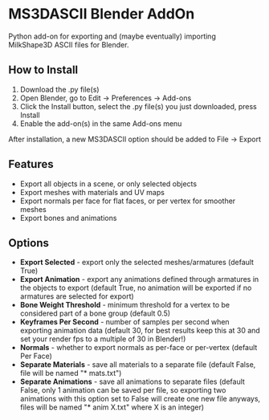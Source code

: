 # MS3DASCII Blender AddOn

Python add-on for exporting and (maybe eventually) importing MilkShape3D ASCII files for Blender.

## How to Install

1. Download the .py file(s)  
2. Open Blender, go to Edit -> Preferences -> Add-ons  
3. Click the Install button, select the .py file(s) you just downloaded, press Install  
4. Enable the add-on(s) in the same Add-ons menu

After installation, a new MS3DASCII option should be added to File -> Export

## Features

* Export all objects in a scene, or only selected objects  
* Export meshes with materials and UV maps  
* Export normals per face for flat faces, or per vertex for smoother meshes  
* Export bones and animations

## Options

* **Export Selected** - export only the selected meshes/armatures (default True)  
* **Export Animation** - export any animations defined through armatures in the objects to export (default True, no animation will be exported if no armatures are selected for export)  
* **Bone Weight Threshold** - minimum threshold for a vertex to be considered part of a bone group (default 0.5)  
* **Keyframes Per Second** - number of samples per second when exporting animation data (default 30, for best results keep this at 30 and set your render fps to a multiple of 30 in Blender!)  
* **Normals** - whether to export normals as per-face or per-vertex (default Per Face)  
* **Separate Materials** - save all materials to a separate file (default False, file will be named "\* mats.txt")  
* **Separate Animations** - save all animations to separate files (default False, only 1 animation can be saved per file, so exporting two animations with this option set to False will create one new file anyways, files will be named "\* anim X.txt" where X is an integer)
